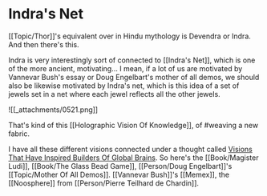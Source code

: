 # Indra's Net

[[Topic/Thor]]'s equivalent over in Hindu mythology is Devendra or Indra. And then there's this.

Indra is very interestingly sort of connected to [[Indra's Net]], which is one of the more ancient, motivating... I mean, if a lot of us are motivated by Vannevar Bush's essay or Doug Engelbart's mother of all demos, we should also be likewise motivated by Indra's net, which is this idea of a set of jewels set in a net where each jewel reflects all the other jewels.

![[_attachments/0521.png]]

That's kind of this [[Holographic Vision Of Knowledge]], of #weaving a new fabric.

I have all these different visions connected under a thought called [Visions That Have Inspired Builders Of Global Brains](https://bra.in/2pxbo6). So here's the [[Book/Magister Ludi]], [[Book/The Glass Bead Game]], [[Person/Doug Engelbart]]'s [[Topic/Mother Of All Demos]]. [[Vannevar Bush]]'s [[Memex]], the [[Noosphere]] from [[Person/Pierre Teilhard de Chardin]].
